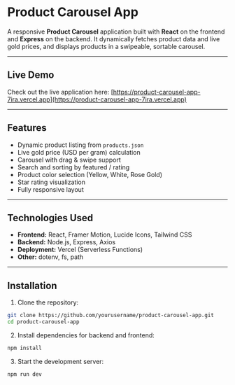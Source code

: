 # Product Carousel App

A responsive **Product Carousel** application built with **React** on the frontend and **Express** on the backend. It dynamically fetches product data and live gold prices, and displays products in a swipeable, sortable carousel.

---

## Live Demo

Check out the live application here: [https://product-carousel-app-7ira.vercel.app](https://product-carousel-app-7ira.vercel.app)

---

## Features

- Dynamic product listing from `products.json`
- Live gold price (USD per gram) calculation
- Carousel with drag & swipe support
- Search and sorting by featured / rating
- Product color selection (Yellow, White, Rose Gold)
- Star rating visualization
- Fully responsive layout

---

## Technologies Used

- **Frontend:** React, Framer Motion, Lucide Icons, Tailwind CSS
- **Backend:** Node.js, Express, Axios
- **Deployment:** Vercel (Serverless Functions)
- **Other:** dotenv, fs, path

---

## Installation

1. Clone the repository:

```bash
git clone https://github.com/yourusername/product-carousel-app.git
cd product-carousel-app
```

2. Install dependencies for backend and frontend:

```bash
npm install
```

3. Start the development server:

```bash
npm run dev
```
